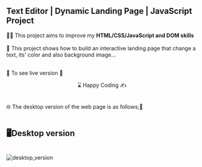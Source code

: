 ## Text Editor | Dynamic Landing Page | JavaScript Project

👨‍💻 This project aims to improve my <b>HTML/CSS/JavaScript and DOM skills </b> 
<br><br>
🎯 This project shows how to build an interactive landing page that change a text, its' color and also background image...
<br><br>

🔗 To see live version 🎯
<br>
<center> ⌛ Happy Coding  ✍ </center>
<br><br>
🌐 The desktop version of the web page is as follows;🧭
<br><br>

## 🖥️Desktop version
<br>
<img src="./images/Explore_Turkiye.gif" align="left" alt="desktop_version">
<br>
<br>
<br>
<br>
<br>
<br>
<br>
<br>
<br>







